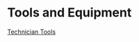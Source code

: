 <!-- TITLE: Tools and Equipment -->
<!-- SUBTITLE: What it takes to get it done -->

# Tools and Equipment
[Technician Tools](/toolsandequipment/tech-tools)